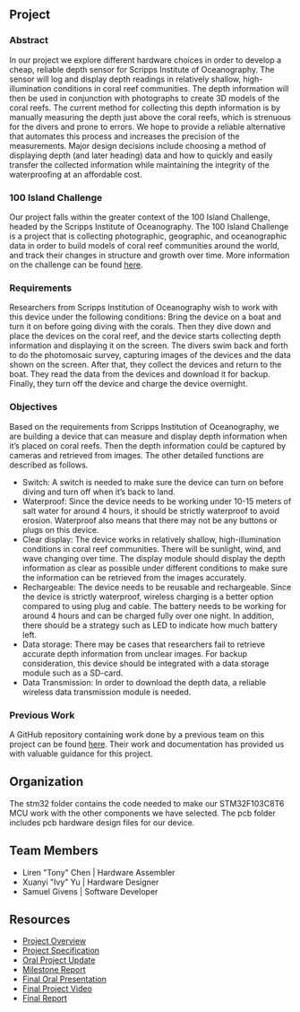 ## Project
### Abstract
In our project we explore different hardware choices in order to develop a cheap, reliable depth sensor for Scripps Institute of Oceanography. The sensor will log and display depth readings in relatively shallow, high-illumination conditions in coral reef communities. The depth information will then be used in conjunction with photographs to create 3D models of the coral reefs. The current method for collecting this depth information is by manually measuring the depth just above the coral reefs, which is strenuous for the divers and prone to errors. We hope to provide a reliable alternative that automates this process and increases the precision of the measurements. Major design decisions include choosing a method of displaying depth (and later heading) data and how to quickly and easily transfer the collected information while maintaining the integrity of the waterproofing at an affordable cost.

### 100 Island Challenge
Our project falls within the greater context of the 100 Island Challenge, headed by the Scripps Institute of Oceanography. The 100 Island Challenge is a project that is collecting photographic, geographic, and oceanographic data in order to build models of coral reef communities around the world, and track their changes in structure and growth over time. More information on the challenge can be found [here](http://100islandchallenge.org/).

### Requirements
Researchers from Scripps Institution of Oceanography wish to work with this device under the following conditions: Bring the device on a boat and turn it on before going diving with the corals. Then they dive down and place the devices on the coral reef, and the device starts collecting depth information and displaying it on the screen. The divers swim back and forth to do the photomosaic survey, capturing images of the devices and the data shown on the screen. After that, they collect the devices and return to the boat. They read the data from the devices and download it for backup. Finally, they turn off the device and charge the device overnight.

### Objectives
Based on the requirements from Scripps Institution of Oceanography, we are building a device that can measure and display depth information when it’s placed on coral reefs. Then the depth information could be captured by cameras and retrieved from images. The other detailed functions are described as follows.
* Switch: A switch is needed to make sure the device can turn on before diving and turn off when it’s back to land. 
* Waterproof: Since the device needs to be working under 10-15 meters of salt water for around 4 hours, it should be strictly waterproof to avoid erosion. Waterproof also means that there may not be any buttons or plugs on this device.
* Clear display: The device works in relatively shallow, high-illumination conditions in coral reef communities. There will be sunlight, wind, and wave changing over time. The display module should display the depth information as clear as possible under different conditions to make sure the information can be retrieved from the images accurately.
* Rechargeable: The device needs to be reusable and rechargeable. Since the device is strictly waterproof, wireless charging is a better option compared to using plug and cable. The battery needs to be working for around 4 hours and can be charged fully over one night. In addition, there should be a strategy such as LED to indicate how much battery left.
* Data storage: There may be cases that researchers fail to retrieve accurate depth information from unclear images. For backup consideration, this device should be integrated with a data storage module such as a SD-card.
* Data Transmission: In order to download the depth data, a reliable wireless data transmission module is needed.

### Previous Work
A GitHub repository containing work done by a previous team on this project can be found [here](https://github.com/UCSD-E4E/coral-reef-mapping). Their work and documentation has provided us with valuable guidance for this project.

## Organization
The stm32 folder contains the code needed to make our STM32F103C8T6 MCU work with the other components we have selected. The pcb folder includes pcb hardware design files for our device.

## Team Members
* Liren "Tony" Chen | Hardware Assembler
* Xuanyi "Ivy" Yu | Hardware Designer
* Samuel Givens | Software Developer

## Resources
* [Project Overview](https://drive.google.com/open?id=1Pus6sJ2qkKndr-W4F6nYFhtnWSXx7cwhct0EHbMCYVM)
* [Project Specification](https://drive.google.com/open?id=1e_64vk2hLm1WlwG5i0ryWBhBv_sy5NsdDfYOwhg4feA)
* [Oral Project Update](https://drive.google.com/open?id=1aEZSikz7JAXXPAU3vB3pFT56Vzhgw5z4WsIUU1GbcwE)
* [Milestone Report](https://drive.google.com/open?id=1EIhdwy2Vkavuux3ikYEyF9vRjz64th1LstWmFr8qIqA)
* [Final Oral Presentation](https://drive.google.com/open?id=1kZK5IM6NcCPRbsSYnko_ywsIkHWHUEnm4WjG7Nfi0os)
* [Final Project Video]()
* [Final Report](https://drive.google.com/open?id=1XefbvaYMcaKPTqKhkapIGFox0DjAbMtDtrPGPohWkk4)
